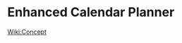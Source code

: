 # Enhanced Calendar Planner


[Wiki:Concept](https://github.com/noorzaman/emp/wiki/Project-Concept)

